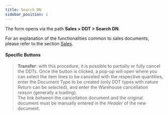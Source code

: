 ```yaml
---
title: Search DN
sidebar_position: 1
---
```


The form opens via the path **Sales > DDT > Search DN**.

For an explanation of the functionalities common to sales documents, please refer to the section [Sales](/docs/sales/sales-intro).

#### Specific Buttons 
> **Transfer**: with this procedure, it is possible to partially or fully cancel the DDTs. Once the button is clicked, a pop-up will open where you can select the item lines to be canceled with the respective quantities, enter the Document Type to be created (only DDT types with nature *Return* can be selected), and enter the Warehouse cancellation reason (generally a loading).      
The link between the cancellation document and the original document must be manually entered in the *Header* of the new document.